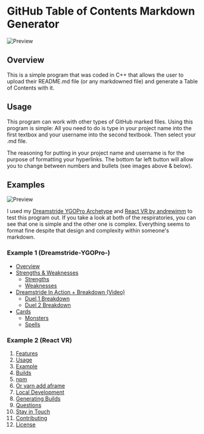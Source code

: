 # GitHub Table of Contents Markdown Generator
![Preview](https://i.imgur.com/ZSPbYtB.png)

## Overview

This is a simple program that was coded in C++ that allows the user to upload their README.md file (or any markdowned file) 
and generate a Table of Contents with it.

## Usage

This program can work with other types of GitHub marked files. Using this program is simple: All you need to do is
type in your project name into the first textbox and your username into the second textbook. Then select your .md file.

The reasoning for putting in your project name and username is for the purpose of formatting your hyperlinks. The bottom
far left button will allow you to change between numbers and bullets (see images above & below). 

## Examples

![Preview](https://i.imgur.com/P5ClDQk.png)

I used my [Dreamstride YGOPro Archetype](https://github.com/AHXR/Dreamstride-YGOPro-) and [React VR by andrewimm](https://github.com/facebook/react-vr) to test this 
program out. If you take a look at both of the respiratories, you can see that one is simple and the other one is complex.
Everything seems to format fine despite that design and complexity within someone's markdown.

### Example 1 (Dreamstride-YGOPro-)

* [Overview](http://github.com/AHXR/Dreamstride-YGOPro-#overview)
* [Strengths & Weaknesses](http://github.com/AHXR/Dreamstride-YGOPro-#strengths--weaknesses)
  * [Strengths](http://github.com/AHXR/Dreamstride-YGOPro-#strengths)
  * [Weaknesses](http://github.com/AHXR/Dreamstride-YGOPro-#weaknesses)
* [Dreamstride In Action + Breakdown (Video)](http://github.com/AHXR/Dreamstride-YGOPro-#dreamstride-in-action--breakdown--ideo-)
  * [Duel 1 Breakdown](http://github.com/AHXR/Dreamstride-YGOPro-#duel-1-breakdown)
  * [Duel 2 Breakdown](http://github.com/AHXR/Dreamstride-YGOPro-#duel-2-breakdown)
* [Cards](http://github.com/AHXR/Dreamstride-YGOPro-#cards)
  * [Monsters](http://github.com/AHXR/Dreamstride-YGOPro-#monsters)
  * [Spells](http://github.com/AHXR/Dreamstride-YGOPro-#spells)
  
### Example 2 (React VR)

1. [Features](http://github.com/andrewimm/react-vr#features)
2. [Usage](http://github.com/andrewimm/react-vr#usage)
  1. [Example](http://github.com/andrewimm/react-vr#example)
  2. [Builds](http://github.com/andrewimm/react-vr#builds)
  3. [npm](http://github.com/andrewimm/react-vr#npm)
3. [Or yarn add aframe](http://github.com/andrewimm/react-vr#or-yarn-add-aframe)
  1. [Local Development](http://github.com/andrewimm/react-vr#local-development)
  2. [Generating Builds](http://github.com/andrewimm/react-vr#generating-builds)
4. [Questions](http://github.com/andrewimm/react-vr#questions)
  1. [Stay in Touch](http://github.com/andrewimm/react-vr#stay-in-touch)
  2. [Contributing](http://github.com/andrewimm/react-vr#contributing)
  3. [License](http://github.com/andrewimm/react-vr#license)
